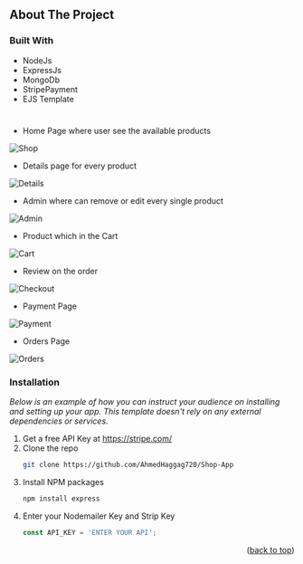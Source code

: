 <a name="readme-top"></a>
## About The Project

### Built With


* NodeJs
* ExpressJs
* MongoDb
* StripePayment
* EJS Template
#
 * Home Page where user see the available products
 
![Shop](https://user-images.githubusercontent.com/102539437/200116934-ececa1c9-5459-487e-ad26-71c938147d21.jpg)

 * Details page for every product
 
![Details](https://user-images.githubusercontent.com/102539437/200116958-a1b98d27-401b-4a39-b3d2-ef0614b2fdd1.jpg)

 * Admin where can remove or edit every single product
 
![Admin](https://user-images.githubusercontent.com/102539437/200116970-aec0a31e-329b-4c9d-8534-7d6140d56c73.jpg)

 * Product which in the Cart
 
![Cart](https://user-images.githubusercontent.com/102539437/200116985-14f0f1ff-ada0-4072-bccd-d8874f88bbed.jpg)

 * Review on the order 
 
![Checkout](https://user-images.githubusercontent.com/102539437/200117010-305936d9-f376-4677-808c-767ad951c447.jpg)

 * Payment Page
 
![Payment](https://user-images.githubusercontent.com/102539437/200117030-e1e28678-4c37-4022-8639-54ff1194d935.jpg)
 
 * Orders Page 
 
![Orders](https://user-images.githubusercontent.com/102539437/200117035-085ced0c-d840-4176-b097-01f3ed7c7c5c.jpg)

### Installation

_Below is an example of how you can instruct your audience on installing and setting up your app. This template doesn't rely on any external dependencies or services._

1. Get a free API Key at https://stripe.com/
2. Clone the repo
   ```sh
   git clone https://github.com/AhmedHaggag720/Shop-App
   ```
3. Install NPM packages
   ```sh
   npm install express
   ```
4. Enter your Nodemailer Key and Strip Key 
   ```js
   const API_KEY = 'ENTER YOUR API';
   ```



<p align="right">(<a href="#readme-top">back to top</a>)</p>
